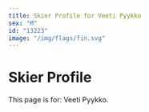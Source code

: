 ```yaml
---
title: Skier Profile for Veeti Pyykko
sex: "M"
id: "13223"
image: "/img/flags/fin.svg" 
---
```


# Skier Profile

This page is for: Veeti Pyykko.
    
